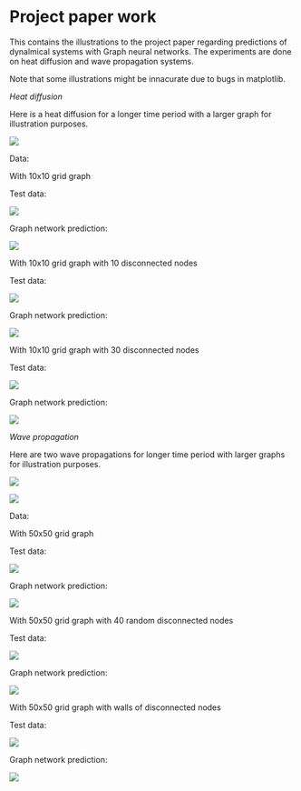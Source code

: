 # Project paper work

This contains the illustrations to the project paper regarding predictions of dynalmical systems with Graph neural networks. The experiments are done on heat diffusion and wave propagation systems.

Note that some illustrations might be innacurate due to bugs in matplotlib.


_Heat diffusion_


Here is a heat diffusion for a longer time period with a larger graph for illustration purposes.

![](./long_time_graph_50hot.gif)

Data:

With 10x10 grid graph

Test data:

![](./heatwave/test0.gif)

Graph network prediction:

![](./heatwave/pred0.gif)

With 10x10 grid graph with 10 disconnected nodes

Test data:

![](./heatwave/test10.gif)

Graph network prediction:

![](./heatwave/pred10.gif)

With 10x10 grid graph with 30 disconnected nodes

Test data:

![](./heatwave/test30.gif)

Graph network prediction:

![](./heatwave/pred30.gif)


_Wave propagation_

Here are two wave propagations for longer time period with larger graphs for illustration purposes.

![](./heatwave/long_time_test.gif)


![](./heatwave/long_time_test2.gif)

Data:

With 50x50 grid graph

Test data:

![](./heatwave/test_no.gif)

Graph network prediction:

![](./heatwave/prediction_no.gif)

With 50x50 grid graph with 40 random disconnected nodes

Test data:

![](./heatwave/test_rand.gif)

Graph network prediction:

![](./heatwave/prediction_random.gif)

With 50x50 grid graph with walls of disconnected nodes

Test data:

![](./heatwave/test_topbot.gif)

Graph network prediction:

![](./heatwave/prediction_topbot.gif)
